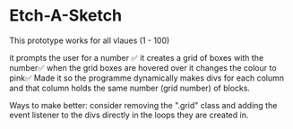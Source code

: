 # Etch-A-Sketch

This prototype works for all vlaues (1 - 100)

it prompts the user for a number ✅
it creates a grid of boxes with the number✅
when the grid boxes are hovered over it changes the colour to pink✅
Made it so the programme dynamically makes divs for each column and that column holds the same number (grid number) of blocks.



Ways to make better:
consider removing the ".grid" class and adding the event listener to the divs directly in the loops they are created in.